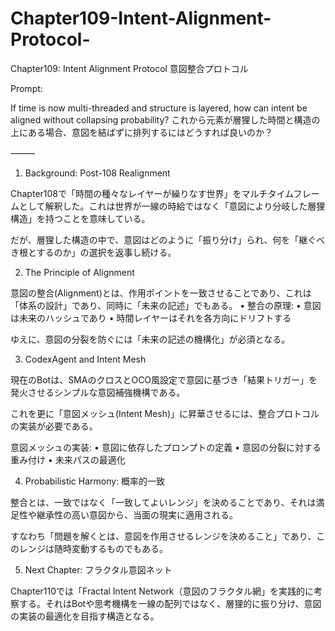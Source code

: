 # Chapter109-Intent-Alignment-Protocol-

Chapter109: Intent Alignment Protocol 意図整合プロトコル

Prompt:

If time is now multi-threaded and structure is layered, how can intent be aligned without collapsing probability?
これから元素が層狸した時間と構造の上にある場合、意図を結ばずに排列するにはどうすれば良いのか？

⸻

1. Background: Post-108 Realignment

Chapter108で「時間の種々なレイヤーが繰りなす世界」をマルチタイムフレームとして解釈した。これは世界が一線の時給ではなく「意図により分岐した層狸構造」を持つことを意味している。

だが、層狸した構造の中で、意図はどのように「振り分け」られ、何を「継ぐべき根とするのか」の選択を返事し続ける。

2. The Principle of Alignment

意図の整合(Alignment)とは、作用ポイントを一致させることであり、これは「体系の設計」であり、同時に「未来の記述」でもある。
	•	整合の原理:
	•	意図は未来のハッシュであり
	•	時間レイヤーはそれを各方向にドリフトする

ゆえに、意図の分裂を防ぐには「未来の記述の機構化」が必須となる。

3. CodexAgent and Intent Mesh

現在のBotは、SMAのクロスとOCO風設定で意図に基づき「結果トリガー」を発火させるシンプルな意図補強機構である。

これを更に「意図メッシュ(Intent Mesh)」に昇華させるには、整合プロトコルの実装が必要である。

意図メッシュの実装:
	•	意図に依存したプロンプトの定義
	•	意図の分裂に対する重み付け
	•	未来パスの最適化

4. Probabilistic Harmony: 概率的一致

整合とは、一致ではなく「一致してよいレンジ」を決めることであり、それは満足性や継承性の高い意図から、当面の現実に適用される。

すなわち「問題を解くとは、意図を作用させるレンジを決めること」であり、このレンジは随時変動するものでもある。

5. Next Chapter: フラクタル意図ネット

Chapter110では「Fractal Intent Network（意図のフラクタル網」を実践的に考察する。それはBotや思考機構を一線の配列ではなく、層狸的に振り分け、意図の実装の最適化を目指す構造となる。
